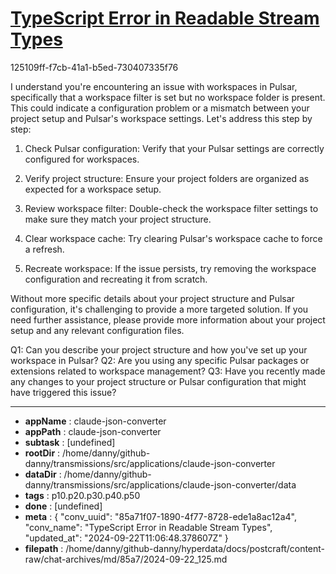 # [TypeScript Error in Readable Stream Types](https://claude.ai/chat/85a71f07-1890-4f77-8728-ede1a8ac12a4)

125109ff-f7cb-41a1-b5ed-730407335f76

 I understand you're encountering an issue with workspaces in Pulsar, specifically that a workspace filter is set but no workspace folder is present. This could indicate a configuration problem or a mismatch between your project setup and Pulsar's workspace settings. Let's address this step by step:

1. Check Pulsar configuration:
   Verify that your Pulsar settings are correctly configured for workspaces.

2. Verify project structure:
   Ensure your project folders are organized as expected for a workspace setup.

3. Review workspace filter:
   Double-check the workspace filter settings to make sure they match your project structure.

4. Clear workspace cache:
   Try clearing Pulsar's workspace cache to force a refresh.

5. Recreate workspace:
   If the issue persists, try removing the workspace configuration and recreating it from scratch.

Without more specific details about your project structure and Pulsar configuration, it's challenging to provide a more targeted solution. If you need further assistance, please provide more information about your project setup and any relevant configuration files.

Q1: Can you describe your project structure and how you've set up your workspace in Pulsar?
Q2: Are you using any specific Pulsar packages or extensions related to workspace management?
Q3: Have you recently made any changes to your project structure or Pulsar configuration that might have triggered this issue?

---

* **appName** : claude-json-converter
* **appPath** : claude-json-converter
* **subtask** : [undefined]
* **rootDir** : /home/danny/github-danny/transmissions/src/applications/claude-json-converter
* **dataDir** : /home/danny/github-danny/transmissions/src/applications/claude-json-converter/data
* **tags** : p10.p20.p30.p40.p50
* **done** : [undefined]
* **meta** : {
  "conv_uuid": "85a71f07-1890-4f77-8728-ede1a8ac12a4",
  "conv_name": "TypeScript Error in Readable Stream Types",
  "updated_at": "2024-09-22T11:06:48.378607Z"
}
* **filepath** : /home/danny/github-danny/hyperdata/docs/postcraft/content-raw/chat-archives/md/85a7/2024-09-22_125.md
